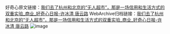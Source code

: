 好奇心原文链接：[我们去了杭州和北京的“无人超市”，那是一场信用和生活方式的双重实验_商业_好奇心日报-许冰清 唐云路](https://www.qdaily.com/articles/10513.html)
WebArchive归档链接：[我们去了杭州和北京的“无人超市”，那是一场信用和生活方式的双重实验_商业_好奇心日报-许冰清 唐云路](http://web.archive.org/web/20190623160504/https://www.qdaily.com/articles/10513.html)
![image](http://ww3.sinaimg.cn/large/007d5XDply1g3wfm69653j30u07h7qv5)